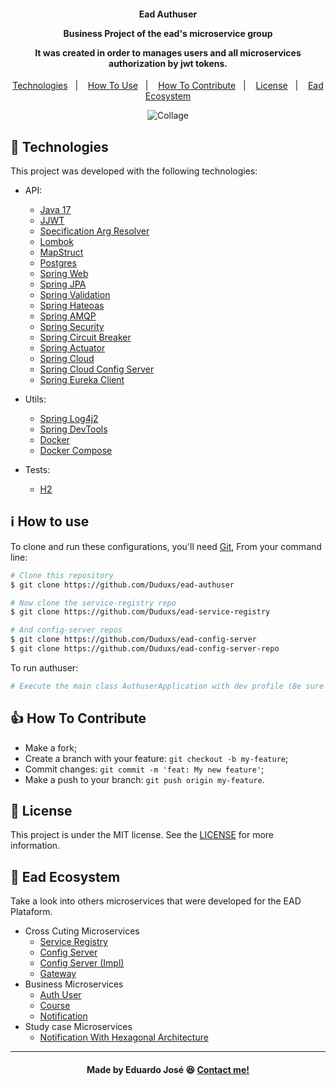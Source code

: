 <h4 align="center">
  <p>Ead Authuser</p>
  
  <p>Business Project of the ead's microservice group</p>
  
  <p>It was created in order to manages users and all microservices authorization by jwt tokens.</p>
  
</h4>

<p align="center">
  <a href="#rocket-technologies">Technologies</a>&nbsp;&nbsp;&nbsp;|&nbsp;&nbsp;&nbsp;
  <a href="#information_source-how-to-use">How To Use</a>&nbsp;&nbsp;&nbsp;|&nbsp;&nbsp;&nbsp;
  <a href="#thumbsup-how-to-contribute">How To Contribute</a>&nbsp;&nbsp;&nbsp;|&nbsp;&nbsp;&nbsp;
  <a href="#memo-license">License</a>&nbsp;&nbsp;&nbsp;|&nbsp;&nbsp;&nbsp;
  <a href="#handshake-ead-ecosystem">Ead Ecosystem</a>
</p>

<p align="center">
<img alt="Collage" src="https://ik.imagekit.io/27ewoxssse/authuser_ydtY269MC.png?ik-sdk-version=javascript-1.4.3&updatedAt=1651488086047"> 
</p>

## :rocket: Technologies

This project was developed with the following technologies:

- API:

  - [Java 17](https://www.oracle.com/java/technologies/javase/jdk17-archive-downloads.html)
  - [JJWT](https://github.com/jwtk/jjwt)
  - [Specification Arg Resolver](https://github.com/tkaczmarzyk/specification-arg-resolver)
  - [Lombok](https://projectlombok.org/)
  - [MapStruct](https://mapstruct.org/)
  - [Postgres](https://www.postgresql.org/)
  - [Spring Web](https://docs.spring.io/spring-boot/docs/current/reference/html/web.html)
  - [Spring JPA](https://docs.spring.io/spring-data/jpa/docs/current/reference/html/)
  - [Spring Validation](https://docs.spring.io/spring-framework/docs/4.1.x/spring-framework-reference/html/validation.html)
  - [Spring Hateoas](https://docs.spring.io/spring-hateoas/docs/current/reference/html/#reference)
  - [Spring AMQP](https://spring.io/projects/spring-amqp)
  - [Spring Security](https://spring.io/projects/spring-security)
  - [Spring Circuit Breaker](https://spring.io/projects/spring-cloud-circuitbreaker)
  - [Spring Actuator](https://docs.spring.io/spring-boot/docs/2.5.6/reference/html/actuator.html)
  - [Spring Cloud](https://spring.io/projects/spring-cloud)
  - [Spring Cloud Config Server](https://spring.io/projects/spring-cloud-config#overview)
  - [Spring Eureka Client](https://cloud.spring.io/spring-cloud-netflix/multi/multi__service_discovery_eureka_clients.html)

  
- Utils:

  - [Spring Log4j2](https://docs.spring.io/spring-boot/docs/2.1.18.RELEASE/reference/html/boot-features-logging.html)
  - [Spring DevTools](https://docs.spring.io/spring-boot/docs/1.5.16.RELEASE/reference/html/using-boot-devtools.html)
  - [Docker](https://www.docker.com/)
  - [Docker Compose](https://docs.docker.com/compose/)
  
- Tests:

  - [H2](https://h2database.com/html/main.html)


## :information_source: How to use
To clone and run these configurations, you'll need [Git](https://git-scm.com), From your command line:

```bash
# Clone this repository
$ git clone https://github.com/Duduxs/ead-authuser

# Now clone the service-registry repo
$ git clone https://github.com/Duduxs/ead-service-registry

# And config-server repos
$ git clone https://github.com/Duduxs/ead-config-server
$ git clone https://github.com/Duduxs/ead-config-server-repo

```

To run authuser:

```bash
# Execute the main class AuthuserApplication with dev profile (Be sure to have already service registry and config server up) 
```

## :thumbsup: How To Contribute

-  Make a fork;
-  Create a branch with your feature: `git checkout -b my-feature`;
-  Commit changes: `git commit -m 'feat: My new feature'`;
-  Make a push to your branch: `git push origin my-feature`.

## :memo: License
This project is under the MIT license. See the [LICENSE](https://github.com/Duduxs/ead-authuser/blob/main/LICENSE) for more information.

## :handshake: Ead Ecosystem
Take a look into others microservices that were developed for the EAD Plataform.
 
 - Cross Cuting Microservices
    - <a href="https://github.com/Duduxs/ead-service-registry">Service Registry</a>
    - <a href="https://github.com/Duduxs/ead-config-server-repo">Config Server</a>
    - <a href="https://github.com/Duduxs/ead-config-server">Config Server (Impl)</a>
    - <a href="https://github.com/Duduxs/ead-api-gateway">Gateway</a>
- Business Microservices
    - <a href="https://github.com/Duduxs/ead-authuser">Auth User</a>
    - <a href="https://github.com/Duduxs/ead-course">Course</a>
    - <a href="https://github.com/Duduxs/ead-notification">Notification</a>
- Study case Microservices
    - <a href="https://github.com/Duduxs/ead-notification-hex">Notification With Hexagonal Architecture</a>
    
---

<h4 align="center">
    Made by Eduardo José 😆 <a href="https://www.linkedin.com/in/eduarddojose/" target="_blank">Contact me!</a>
</h4>
